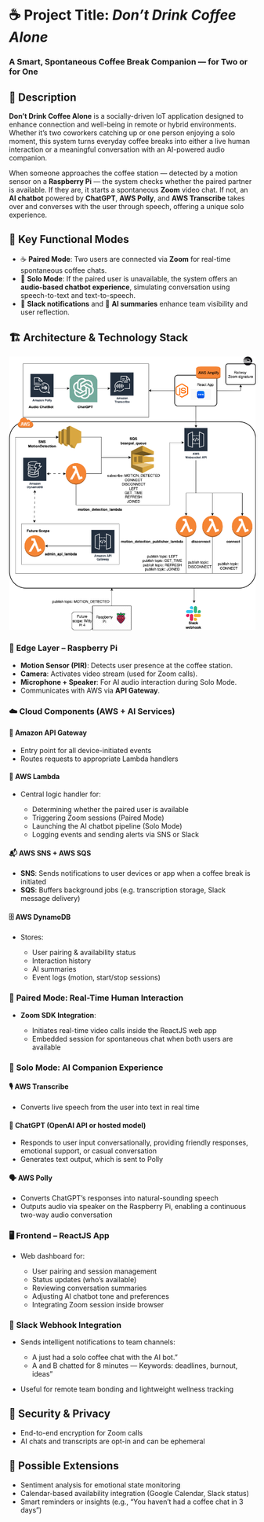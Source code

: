 # ☕ Project Title: *Don’t Drink Coffee Alone*

### A Smart, Spontaneous Coffee Break Companion — for Two or for One

## 📄 Description

**Don’t Drink Coffee Alone** is a socially-driven IoT application designed to enhance connection and well-being in remote or hybrid environments. Whether it’s two coworkers catching up or one person enjoying a solo moment, this system turns everyday coffee breaks into either a live human interaction or a meaningful conversation with an AI-powered audio companion.

When someone approaches the coffee station — detected by a motion sensor on a **Raspberry Pi** — the system checks whether the paired partner is available. If they are, it starts a spontaneous **Zoom** video chat. If not, an **AI chatbot** powered by **ChatGPT**, **AWS Polly**, and **AWS Transcribe** takes over and converses with the user through speech, offering a unique solo experience.


## 🧠 Key Functional Modes

* ☕ **Paired Mode**: Two users are connected via **Zoom** for real-time spontaneous coffee chats.
* 🤖 **Solo Mode**: If the paired user is unavailable, the system offers an **audio-based chatbot experience**, simulating conversation using speech-to-text and text-to-speech.
* 📢 **Slack notifications** and 💬 **AI summaries** enhance team visibility and user reflection.


## 🏗️ Architecture & Technology Stack
![Coffee Chat Architecture](BeanPal.drawio.png)


### 🔹 **Edge Layer – Raspberry Pi**

* **Motion Sensor (PIR)**: Detects user presence at the coffee station.
* **Camera**: Activates video stream (used for Zoom calls).
* **Microphone + Speaker**: For AI audio interaction during Solo Mode.
* Communicates with AWS via **API Gateway**.


### ☁️ **Cloud Components (AWS + AI Services)**

#### 📡 **Amazon API Gateway**

* Entry point for all device-initiated events
* Routes requests to appropriate Lambda handlers

#### 🧠 **AWS Lambda**

* Central logic handler for:

  * Determining whether the paired user is available
  * Triggering Zoom sessions (Paired Mode)
  * Launching the AI chatbot pipeline (Solo Mode)
  * Logging events and sending alerts via SNS or Slack

#### 📬 **AWS SNS** + **AWS SQS**

* **SNS**: Sends notifications to user devices or app when a coffee break is initiated
* **SQS**: Buffers background jobs (e.g. transcription storage, Slack message delivery)

#### 🗄️ **AWS DynamoDB**

* Stores:

  * User pairing & availability status
  * Interaction history
  * AI summaries
  * Event logs (motion, start/stop sessions)


### 👥 **Paired Mode: Real-Time Human Interaction**

* **Zoom SDK Integration**:

  * Initiates real-time video calls inside the ReactJS web app
  * Embedded session for spontaneous chat when both users are available


### 🤖 **Solo Mode: AI Companion Experience**

#### 🎙️ **AWS Transcribe**

* Converts live speech from the user into text in real time

#### 🧠 **ChatGPT (OpenAI API or hosted model)**

* Responds to user input conversationally, providing friendly responses, emotional support, or casual conversation
* Generates text output, which is sent to Polly

#### 🗣️ **AWS Polly**

* Converts ChatGPT’s responses into natural-sounding speech
* Outputs audio via speaker on the Raspberry Pi, enabling a continuous two-way audio conversation


### 🖥️ **Frontend – ReactJS App**

* Web dashboard for:

  * User pairing and session management
  * Status updates (who’s available)
  * Reviewing conversation summaries
  * Adjusting AI chatbot tone and preferences
  * Integrating Zoom session inside browser


### 🔔 **Slack Webhook Integration**

* Sends intelligent notifications to team channels:

  * A just had a solo coffee chat with the AI bot.”
  * A and B chatted for 8 minutes — Keywords: deadlines, burnout, ideas”
* Useful for remote team bonding and lightweight wellness tracking


## 🔐 Security & Privacy

* End-to-end encryption for Zoom calls
* AI chats and transcripts are opt-in and can be ephemeral


## 🧪 Possible Extensions

* Sentiment analysis for emotional state monitoring
* Calendar-based availability integration (Google Calendar, Slack status)
* Smart reminders or insights (e.g., “You haven’t had a coffee chat in 3 days”)




